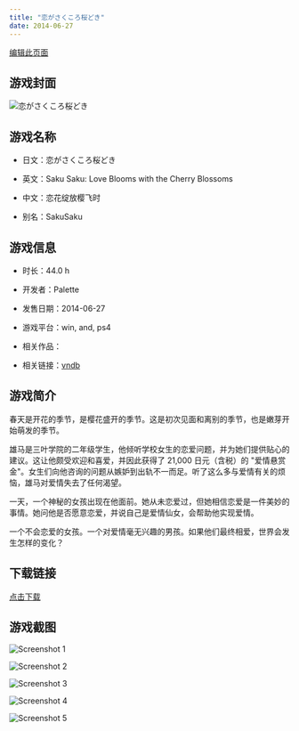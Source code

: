 ```yaml
---
title: "恋がさくころ桜どき"
date: 2014-06-27
---
```

[编辑此页面](https://github.com/ACG-3/ADV3-source/blob/main/source/_posts/%E6%81%8B%E3%81%8C%E3%81%95%E3%81%8F%E3%81%93%E3%82%8D%E6%A1%9C%E3%81%A9%E3%81%8D.md)

## 游戏封面

![恋がさくころ桜どき](None)


## 游戏名称

- 日文：恋がさくころ桜どき
- 英文：Saku Saku: Love Blooms with the Cherry Blossoms
- 中文：恋花绽放樱飞时

- 别名：SakuSaku


## 游戏信息

- 时长：44.0 h
- 开发者：Palette
- 发售日期：2014-06-27
- 游戏平台：win, and, ps4
- 相关作品：

- 相关链接：[vndb](https://vndb.org/v10304)


## 游戏简介

春天是开花的季节，是樱花盛开的季节。这是初次见面和离别的季节，也是嫩芽开始萌发的季节。

雄马是三叶学院的二年级学生，他倾听学校女生的恋爱问题，并为她们提供贴心的建议。这让他颇受欢迎和喜爱，并因此获得了 21,000 日元（含税）的 "爱情悬赏金"。女生们向他咨询的问题从嫉妒到出轨不一而足。听了这么多与爱情有关的烦恼，雄马对爱情失去了任何渴望。

一天，一个神秘的女孩出现在他面前。她从未恋爱过，但她相信恋爱是一件美妙的事情。她问他是否愿意恋爱，并说自己是爱情仙女，会帮助他实现爱情。

一个不会恋爱的女孩。一个对爱情毫无兴趣的男孩。如果他们最终相爱，世界会发生怎样的变化？




## 下载链接

[点击下载](https://pan.timero.xyz/onedrive/adv_lib_001/%E6%81%8B%E3%81%8C%E3%81%95%E3%81%8F%E3%81%93%E3%82%8D%E6%A1%9C%E3%81%A9%E3%81%8D)


## 游戏截图


![Screenshot 1](https%3A//pan.timero.xyz/onedrive/img_lib_001/%E6%81%8B%E3%81%8C%E3%81%95%E3%81%8F%E3%81%93%E3%82%8D%E6%A1%9C%E3%81%A9%E3%81%8D_Screenshot_1.avif)

![Screenshot 2](https%3A//pan.timero.xyz/onedrive/img_lib_001/%E6%81%8B%E3%81%8C%E3%81%95%E3%81%8F%E3%81%93%E3%82%8D%E6%A1%9C%E3%81%A9%E3%81%8D_Screenshot_2.avif)

![Screenshot 3](https%3A//pan.timero.xyz/onedrive/img_lib_001/%E6%81%8B%E3%81%8C%E3%81%95%E3%81%8F%E3%81%93%E3%82%8D%E6%A1%9C%E3%81%A9%E3%81%8D_Screenshot_3.avif)

![Screenshot 4](https%3A//pan.timero.xyz/onedrive/img_lib_001/%E6%81%8B%E3%81%8C%E3%81%95%E3%81%8F%E3%81%93%E3%82%8D%E6%A1%9C%E3%81%A9%E3%81%8D_Screenshot_4.avif)

![Screenshot 5](https%3A//pan.timero.xyz/onedrive/img_lib_001/%E6%81%8B%E3%81%8C%E3%81%95%E3%81%8F%E3%81%93%E3%82%8D%E6%A1%9C%E3%81%A9%E3%81%8D_Screenshot_5.avif)

